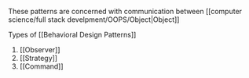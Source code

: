 These patterns are concerned with communication between [[computer science/full stack develpment/OOPS/Object|Object]]

Types of [[Behavioral Design Patterns]]
1. [[Observer]]
2. [[Strategy]]
3. [[Command]]
